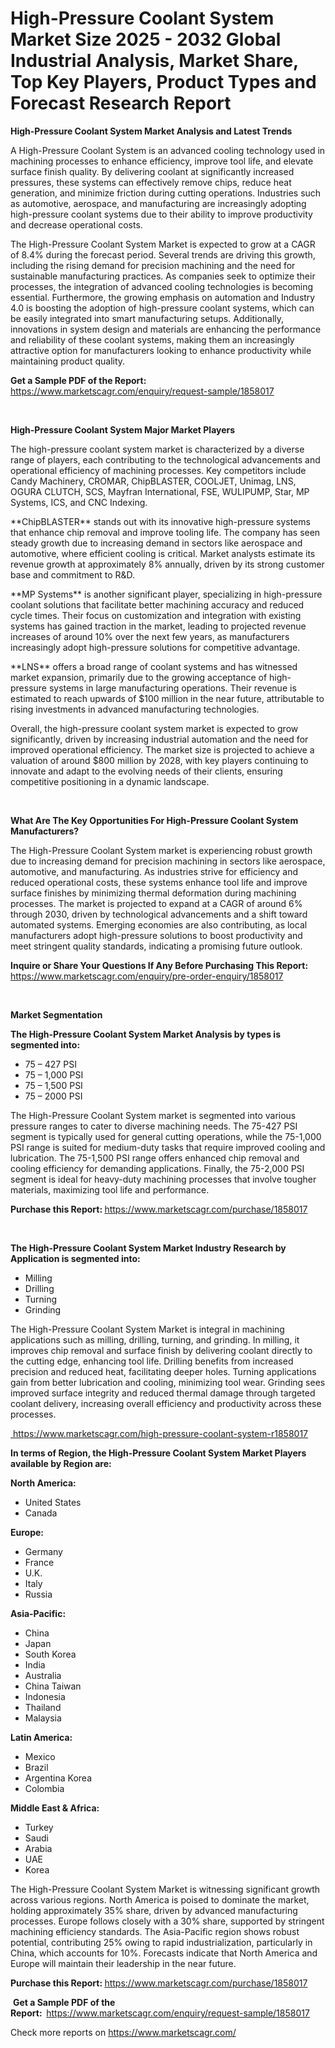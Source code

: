 <p><h1>High-Pressure Coolant System Market Size 2025 - 2032 Global Industrial Analysis, Market Share, Top Key Players, Product Types and Forecast Research Report</h1></p><p><strong>High-Pressure Coolant System Market Analysis and Latest Trends</strong></p>
<p><p>A High-Pressure Coolant System is an advanced cooling technology used in machining processes to enhance efficiency, improve tool life, and elevate surface finish quality. By delivering coolant at significantly increased pressures, these systems can effectively remove chips, reduce heat generation, and minimize friction during cutting operations. Industries such as automotive, aerospace, and manufacturing are increasingly adopting high-pressure coolant systems due to their ability to improve productivity and decrease operational costs.</p><p>The High-Pressure Coolant System Market is expected to grow at a CAGR of 8.4% during the forecast period. Several trends are driving this growth, including the rising demand for precision machining and the need for sustainable manufacturing practices. As companies seek to optimize their processes, the integration of advanced cooling technologies is becoming essential. Furthermore, the growing emphasis on automation and Industry 4.0 is boosting the adoption of high-pressure coolant systems, which can be easily integrated into smart manufacturing setups. Additionally, innovations in system design and materials are enhancing the performance and reliability of these coolant systems, making them an increasingly attractive option for manufacturers looking to enhance productivity while maintaining product quality.</p></p>
<p><strong>Get a Sample PDF of the Report:&nbsp;</strong> <a href="https://www.marketscagr.com/enquiry/request-sample/1858017?utm_campaign=2565&utm_medium=2&utm_source=Github&utm_content=ia&utm_term=28022025&utm_id=high-pressure-coolant-system">https://www.marketscagr.com/enquiry/request-sample/1858017</a></p>
<p>&nbsp;</p>
<p><strong>High-Pressure Coolant System Major Market Players</strong></p>
<p><p>The high-pressure coolant system market is characterized by a diverse range of players, each contributing to the technological advancements and operational efficiency of machining processes. Key competitors include Candy Machinery, CROMAR, ChipBLASTER, COOLJET, Unimag, LNS, OGURA CLUTCH, SCS, Mayfran International, FSE, WULIPUMP, Star, MP Systems, ICS, and CNC Indexing.</p><p>**ChipBLASTER** stands out with its innovative high-pressure systems that enhance chip removal and improve tooling life. The company has seen steady growth due to increasing demand in sectors like aerospace and automotive, where efficient cooling is critical. Market analysts estimate its revenue growth at approximately 8% annually, driven by its strong customer base and commitment to R&D.</p><p>**MP Systems** is another significant player, specializing in high-pressure coolant solutions that facilitate better machining accuracy and reduced cycle times. Their focus on customization and integration with existing systems has gained traction in the market, leading to projected revenue increases of around 10% over the next few years, as manufacturers increasingly adopt high-pressure solutions for competitive advantage.</p><p>**LNS** offers a broad range of coolant systems and has witnessed market expansion, primarily due to the growing acceptance of high-pressure systems in large manufacturing operations. Their revenue is estimated to reach upwards of $100 million in the near future, attributable to rising investments in advanced manufacturing technologies.</p><p>Overall, the high-pressure coolant system market is expected to grow significantly, driven by increasing industrial automation and the need for improved operational efficiency. The market size is projected to achieve a valuation of around $800 million by 2028, with key players continuing to innovate and adapt to the evolving needs of their clients, ensuring competitive positioning in a dynamic landscape.</p></p>
<p>&nbsp;</p>
<p><strong>What Are The Key Opportunities For High-Pressure Coolant System Manufacturers?</strong></p>
<p><p>The High-Pressure Coolant System market is experiencing robust growth due to increasing demand for precision machining in sectors like aerospace, automotive, and manufacturing. As industries strive for efficiency and reduced operational costs, these systems enhance tool life and improve surface finishes by minimizing thermal deformation during machining processes. The market is projected to expand at a CAGR of around 6% through 2030, driven by technological advancements and a shift toward automated systems. Emerging economies are also contributing, as local manufacturers adopt high-pressure solutions to boost productivity and meet stringent quality standards, indicating a promising future outlook.</p></p>
<p><strong>Inquire or Share Your Questions If Any Before Purchasing This Report:</strong> <a href="https://www.marketscagr.com/enquiry/pre-order-enquiry/1858017?utm_campaign=2565&utm_medium=2&utm_source=Github&utm_content=ia&utm_term=28022025&utm_id=high-pressure-coolant-system">https://www.marketscagr.com/enquiry/pre-order-enquiry/1858017</a></p>
<p>&nbsp;</p>
<p><strong>Market Segmentation</strong></p>
<p><strong>The High-Pressure Coolant System Market Analysis by types is segmented into:</strong></p>
<p><ul><li>75 – 427 PSI</li><li>75 – 1,000 PSI</li><li>75 – 1,500 PSI</li><li>75 – 2000 PSI</li></ul></p>
<p><p>The High-Pressure Coolant System market is segmented into various pressure ranges to cater to diverse machining needs. The 75-427 PSI segment is typically used for general cutting operations, while the 75-1,000 PSI range is suited for medium-duty tasks that require improved cooling and lubrication. The 75-1,500 PSI range offers enhanced chip removal and cooling efficiency for demanding applications. Finally, the 75-2,000 PSI segment is ideal for heavy-duty machining processes that involve tougher materials, maximizing tool life and performance.</p></p>
<p><strong>Purchase this Report:&nbsp;</strong><a href="https://www.marketscagr.com/purchase/1858017?utm_campaign=2565&utm_medium=2&utm_source=Github&utm_content=ia&utm_term=28022025&utm_id=high-pressure-coolant-system">https://www.marketscagr.com/purchase/1858017</a></p>
<p>&nbsp;</p>
<p><strong>The High-Pressure Coolant System Market Industry Research by Application is segmented into:</strong></p>
<p><ul><li>Milling</li><li>Drilling</li><li>Turning</li><li>Grinding</li></ul></p>
<p><p>The High-Pressure Coolant System Market is integral in machining applications such as milling, drilling, turning, and grinding. In milling, it improves chip removal and surface finish by delivering coolant directly to the cutting edge, enhancing tool life. Drilling benefits from increased precision and reduced heat, facilitating deeper holes. Turning applications gain from better lubrication and cooling, minimizing tool wear. Grinding sees improved surface integrity and reduced thermal damage through targeted coolant delivery, increasing overall efficiency and productivity across these processes.</p></p>
<p><a href="https://www.marketscagr.com/high-pressure-coolant-system-r1858017?utm_campaign=2565&utm_medium=2&utm_source=Github&utm_content=ia&utm_term=28022025&utm_id=high-pressure-coolant-system">&nbsp;https://www.marketscagr.com/high-pressure-coolant-system-r1858017</a></p>
<p><strong>In terms of Region, the High-Pressure Coolant System Market Players available by Region are:</strong></p>
<p>
    <p> <strong> North America: </strong>
        <ul>
            <li>United States</li>
            <li>Canada</li>
        </ul>
        </p> 
    <p> <strong> Europe: </strong>
        <ul>
            <li>Germany</li>
            <li>France</li>
            <li>U.K.</li>
            <li>Italy</li>
            <li>Russia</li>
        </ul>
        </p> 
    <p> <strong> Asia-Pacific: </strong>
        <ul>
            <li>China</li>
            <li>Japan</li>
            <li>South Korea</li>
            <li>India</li>
            <li>Australia</li>
            <li>China Taiwan</li>
            <li>Indonesia</li>
            <li>Thailand</li>
            <li>Malaysia</li>
        </ul>
        </p> 
    <p> <strong> Latin America: </strong>
        <ul>
            <li>Mexico</li>
            <li>Brazil</li>
            <li>Argentina Korea</li>
            <li>Colombia</li>
        </ul>
        </p> 
    <p> <strong> Middle East & Africa: </strong>
        <ul>
            <li>Turkey</li>
            <li>Saudi</li>
            <li>Arabia</li>
            <li>UAE</li>
            <li>Korea</li>
        </ul>
    </p>
    </p>
<p><p>The High-Pressure Coolant System Market is witnessing significant growth across various regions. North America is poised to dominate the market, holding approximately 35% share, driven by advanced manufacturing processes. Europe follows closely with a 30% share, supported by stringent machining efficiency standards. The Asia-Pacific region shows robust potential, contributing 25% owing to rapid industrialization, particularly in China, which accounts for 10%. Forecasts indicate that North America and Europe will maintain their leadership in the near future.</p></p>
<p><strong>Purchase this Report: </strong><a href="https://www.marketscagr.com/purchase/1858017?utm_campaign=2565&utm_medium=2&utm_source=Github&utm_content=ia&utm_term=28022025&utm_id=high-pressure-coolant-system">https://www.marketscagr.com/purchase/1858017</a></p>
<p>&nbsp;<strong>Get a Sample PDF of the Report:&nbsp;&nbsp;</strong><a href="https://www.marketscagr.com/enquiry/request-sample/1858017?utm_campaign=2565&utm_medium=2&utm_source=Github&utm_content=ia&utm_term=28022025&utm_id=high-pressure-coolant-system">https://www.marketscagr.com/enquiry/request-sample/1858017</a></p>
<p><strong></strong></p>
<p>Check more reports on <a href="https://www.marketscagr.com/?utm_campaign=2565&utm_medium=2&utm_source=Github&utm_content=ia&utm_term=28022025&utm_id=high-pressure-coolant-system">https://www.marketscagr.com/</a></p>